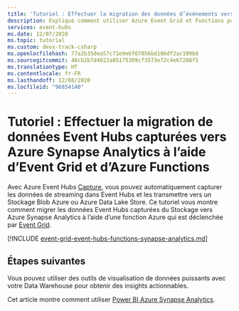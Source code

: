 ```yaml
---
title: 'Tutoriel : Effectuer la migration des données d’événements vers Azure Synapse Analytics - Azure Event Hubs'
description: Explique comment utiliser Azure Event Grid et Functions pour migrer des données Event Hubs capturées vers Azure Synapse Analytics.
services: event-hubs
ms.date: 12/07/2020
ms.topic: tutorial
ms.custom: devx-track-csharp
ms.openlocfilehash: 77a2b35dea57c71e9e6f07056bd106df2ac109b8
ms.sourcegitcommit: 48cb2b7d4022a85175309cf3573e72c4e67288f5
ms.translationtype: HT
ms.contentlocale: fr-FR
ms.lasthandoff: 12/08/2020
ms.locfileid: "96854140"
---
```

# <a name="tutorial-migrate-captured-event-hubs-data-to-azure-synapse-analytics-using-event-grid-and-azure-functions"></a>Tutoriel : Effectuer la migration de données Event Hubs capturées vers Azure Synapse Analytics à l’aide d’Event Grid et d’Azure Functions
Avec Azure Event Hubs [Capture](./event-hubs-capture-overview.md), vous pouvez automatiquement capturer les données de streaming dans Event Hubs et les transmettre vers un Stockage Blob Azure ou Azure Data Lake Store. Ce tutoriel vous montre comment migrer les données Event Hubs capturées du Stockage vers Azure Synapse Analytics à l’aide d’une fonction Azure qui est déclenchée par [Event Grid](../event-grid/overview.md).

[!INCLUDE [event-grid-event-hubs-functions-synapse-analytics.md](../../includes/event-grid-event-hubs-functions-synapse-analytics.md)]

## <a name="next-steps"></a>Étapes suivantes 
Vous pouvez utiliser des outils de visualisation de données puissants avec votre Data Warehouse pour obtenir des insights actionnables.

Cet article montre comment utiliser [Power BI Azure Synapse Analytics](/power-bi/connect-data/service-azure-sql-data-warehouse-with-direct-connect).
